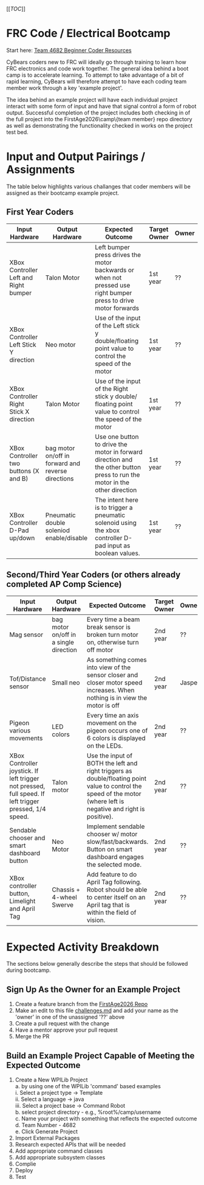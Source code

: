 [[_TOC_]]

# FRC Code / Electrical Bootcamp

Start here: [Team 4682 Beginner Coder Resources](https://tinyurl.com/4682StartCoding)

CyBears coders new to FRC will ideally go through training to learn how FRC electronics and code work together.  The general idea behind a boot camp is to accelerate learning.  To attempt to take advantage of a bit of rapid learning, CyBears will therefore attempt to have each coding team member work through a key 'example project'.

The idea behind an example project will have each individual project interact with some form of input and have that signal control a form of robot output.  Successful completion of the project includes both checking in of the full project into the FirstAge2026\camp\\{team member} repo directory as well as demonstrating the functionality checked in works on the project test bed.

# Input and Output Pairings / Assignments

The table below highlights various challanges that coder members will be assigned as their bootcamp example project.

## First Year Coders

|Input Hardware | Output Hardware | Expected Outcome | Target Owner | Owner |
|--|--|--|--|--|
| XBox Controller Left and Right bumper | Talon Motor | Left bumper press drives the motor backwards or when not pressed use right bumper press to drive motor forwards | 1st year | ?? |
| XBox Controller Left Stick Y direction | Neo motor  | Use of the input of the Left stick y double/floating point value to control the speed of the motor | 1st year | ?? |
| XBox Controller Right Stick X direction | Talon Motor | Use of the input of the Right stick y double/ floating point value to control the speed of the motor | 1st year | ?? |
| XBox Controller two buttons (X and B) | bag motor on/off in forward and reverse directions | Use one button to drive the motor in forward direction and the other button press to run the motor in the other direction | 1st year | ?? |
| XBox Controller D-Pad up/down | Pneumatic double soleniod enable/disable | The intent here is to trigger a pneumatic solenoid using the xbox controller D-pad input as boolean values. | 1st year | ??  |

## Second/Third Year Coders (or others already completed AP Comp Science)
|Input Hardware | Output Hardware | Expected Outcome | Target Owner | Owner |
|--|--|--|--|--|
| Mag sensor | bag motor on/off in a single direction | Every time a beam break sensor is broken turn motor on, otherwise turn off motor | 2nd year | ??  |
| Tof/Distance sensor | Small neo | As something comes into view of the sensor closer and closer motor speed increases.  When nothing is in view the motor is off | 2nd year | Jasper  |
| Pigeon various movements | LED colors| Every time an axis movement on the pigeon occurs one of 6 colors is displayed on the LEDs. | 2nd year | ??  |
| XBox Controller joystick. If left trigger not pressed, full speed. If left trigger pressed, 1/4 speed.  | Talon motor | Use the input of BOTH the left and right triggers as double/floating point value to control the speed of the motor (where left is negative and right is positive).  | 2nd year | ??  |
| Sendable chooser and smart dashboard button | Neo Motor | Implement sendable chooser w/ motor slow/fast/backwards. Button on smart dashboard engages the selected mode. | 2nd year | ??  |
| XBox controller button, Limelight and April Tag | Chassis + 4-wheel Swerve | Add feature to do April Tag following.  Robot should be able to center itself on an April tag that is within the field of vision. | 2nd year | ?? |


# Expected Activity Breakdown

The sections below generally describe the steps that should be followed during bootcamp.

##  Sign Up As the Owner for an Example Project

1. Create a feature branch from the [FirstAge2026 Repo](https://github.com/Team4682CyBears/FirstAge2026)
2. Make an edit to this file [challenges.md](https://github.com/Team4682CyBears/FirstAge2026/blob/main/camp/challenges.md) and add your name as the 'owner' in one of the unassigned '??' above 
3. Create a pull request with the change
4. Have a mentor approve your pull request
5. Merge the PR

## Build an Example Project Capable of Meeting the Expected Outcome

1. Create a New WPILib Project<br>
    a. by using one of the WPILib 'command' based examples<br>
        i. Select a project type -> Template <br>
        ii. Select a language -> java <br>
        iii. Select a project base -> Command Robot <br>
    b. select project directory - e.g., %root%/camp/username<br>
    c. Name your project with something that reflects the expected outcome<br>
    d. Team Number - 4682<br>
    e. Click Generate Project<br>
2. Import External Packages
3. Research expected APIs that will be needed
4. Add appropriate command classes
5. Add appropriate subsystem classes
6. Complie
7. Deploy
8. Test
